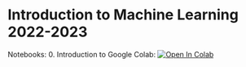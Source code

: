 # Introduction to Machine Learning 2022-2023 
Notebooks: 
0. Introduction to Google Colab: [![Open In Colab](https://colab.research.google.com/assets/colab-badge.svg)](https://colab.research.google.com/github/GaiaSaveri/intro-to-ml/blob/main/IntroColab.ipynb)
